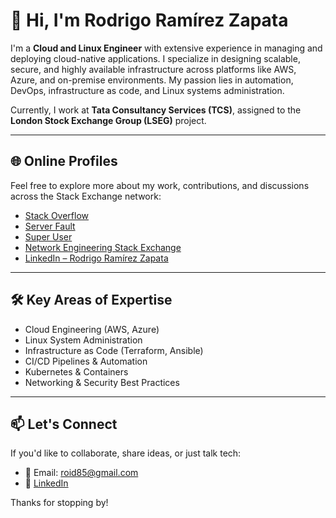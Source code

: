 # 👋 Hi, I'm Rodrigo Ramírez Zapata

I'm a **Cloud and Linux Engineer** with extensive experience in managing and deploying cloud-native applications. I specialize in designing scalable, secure, and highly available infrastructure across platforms like AWS, Azure, and on-premise environments. My passion lies in automation, DevOps, infrastructure as code, and Linux systems administration.

Currently, I work at **Tata Consultancy Services (TCS)**, assigned to the **London Stock Exchange Group (LSEG)** project.

---

## 🌐 Online Profiles

Feel free to explore more about my work, contributions, and discussions across the Stack Exchange network:

- [Stack Overflow](https://stackoverflow.com/users/6611628/roid)
- [Server Fault](https://serverfault.com/users/366584/roid)
- [Super User](https://superuser.com/users/619988/roid)
- [Network Engineering Stack Exchange](https://networkengineering.stackexchange.com/users/28155/roid)
- [LinkedIn – Rodrigo Ramírez Zapata](https://www.linkedin.com/in/rodrigoramirezzapata/)

---

## 🛠️ Key Areas of Expertise

- Cloud Engineering (AWS, Azure)
- Linux System Administration
- Infrastructure as Code (Terraform, Ansible)
- CI/CD Pipelines & Automation
- Kubernetes & Containers
- Networking & Security Best Practices

---

## 📫 Let's Connect

If you'd like to collaborate, share ideas, or just talk tech:

- 📧 Email: [roid85@gmail.com](mailto:roid85@gmail.com)
- 💼 [LinkedIn](https://www.linkedin.com/in/rodrigoramirezzapata/)

Thanks for stopping by!
